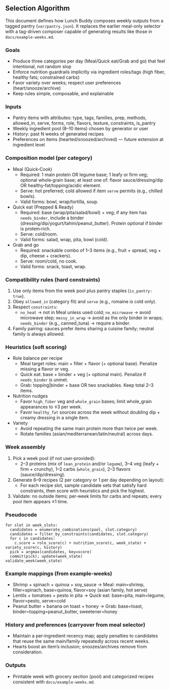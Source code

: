## Selection Algorithm

This document defines how Lunch Buddy composes weekly outputs from a tagged pantry (`var/pantry.json`). It replaces the earlier meal-only selector with a tag-driven composer capable of generating results like those in `docs/example-weeks.md`.

### Goals
- Produce three categories per day (Meal/Quick eat/Grab and go) that feel intentional, not random slop
- Enforce nutrition guardrails implicitly via ingredient roles/tags (high fiber, healthy fats; constrained carbs)
- Favor variety over weeks; respect user preferences (heart/snooze/archive)
- Keep rules simple, composable, and explainable

### Inputs
- Pantry items with attributes: type, tags, families, prep, methods, allowed_in, serve, forms, role, flavors, texture, constraints, is_pantry
- Weekly ingredient pool (8–10 items) chosen by generator or user
- History: past N weeks of generated recipes
- Preferences on items (hearted/snoozed/archived) — future extension at ingredient level

### Composition model (per category)
- Meal (Quick‑Cook)
  - Required: 1 main protein OR legume base; 1 leafy or firm veg; optional whole‑grain base; at least one of: flavor sauce/dressing/dip OR healthy‑fat/topping/acidic element.
  - Serve: hot preferred; cold allowed if item `serve` permits (e.g., chilled bowls).
  - Valid forms: bowl, wrap/tortilla, soup.
- Quick eat (Prepped & Ready)
  - Required: base (wrap/pita/salad/bowl) + veg; if any item has `needs_binder`, include a binder (dressing/dip/yogurt/tahini/peanut_butter). Protein optional if binder is protein‑rich.
  - Serve: cold/room.
  - Valid forms: salad, wrap, pita, bowl (cold).
- Grab and go
  - Required: snackable combo of 1–3 items (e.g., fruit + spread, veg + dip, cheese + crackers).
  - Serve: room/cold, no cook.
  - Valid forms: snack, toast, wrap.

### Compatibility rules (hard constraints)
1. Use only items from the week pool plus pantry staples (`is_pantry: true`).
2. Obey `allowed_in` (category fit) and `serve` (e.g., romaine is cold only).
3. Respect `constraints`:
   - `no_heat` → not in Meal unless used cold; `no_microwave` → avoid microwave step; `messy_in_wrap` → avoid as the only binder in wraps; `needs_binder` (e.g., canned_tuna) → require a binder.
4. Family pairing: sauces prefer items sharing a cuisine family; neutral family is always allowed.

### Heuristics (soft scoring)
- Role balance per recipe
  - Meal target roles: main + filler + flavor (+ optional base). Penalize missing a flavor or veg.
  - Quick eat: base + binder + veg (+ optional main). Penalize if `needs_binder` is unmet.
  - Grab: topping|binder + base OR two snackables. Keep total 2–3 items.
- Nutrition nudges
  - Favor `high_fiber` veg and `whole_grain` bases; limit whole_grain appearances to ≤3 per week.
  - Favor `healthy_fat` sources across the week without doubling dip + creamy dressing in a single item.
- Variety
  - Avoid repeating the same main protein more than twice per week.
  - Rotate families (asian/mediterranean/latin/neutral) across days.

### Week assembly
1. Pick a week pool (if not user‑provided):
   - 2–3 proteins (mix of `lean_protein` and/or `legume`), 3–4 veg (leafy + firm + crunchy), 1–2 carbs (`whole_grain`), 2–3 flavors (sauce/dip/dressing).
2. Generate 6–9 recipes (2 per category or 1 per day depending on layout):
   - For each recipe slot, sample candidate sets that satisfy hard constraints, then score with heuristics and pick the highest.
3. Validate: no outside items; per‑week limits for carbs and repeats; every pool item appears ≥1 time.

### Pseudocode
```
for slot in week_slots:
  candidates = enumerate_combinations(pool, slot.category)
  candidates = filter_by_constraints(candidates, slot.category)
  for c in candidates:
    c.score = role_score(c) + nutrition_score(c, week_state) + variety_score(c, history)
  pick = argmax(candidates, key=score)
  commit(pick); update(week_state)
validate_week(week_state)
```

### Example mappings (from example-weeks)
- Shrimp + spinach + quinoa + soy_sauce → Meal: main=shrimp, filler=spinach, base=quinoa, flavor=soy (asian family, hot serve)
- Lentils + tomatoes + pesto in pita → Quick eat: base=pita, main=legume, flavor=pesto, serve=cold
- Peanut butter + banana on toast + honey → Grab: base=toast, binder=topping=peanut_butter, sweetener=honey

### History and preferences (carryover from meal selector)
- Maintain a per‑ingredient recency map; apply penalties to candidates that reuse the same main/family repeatedly across recent weeks.
- Hearts boost an item’s inclusion; snoozes/archives remove from consideration.

### Outputs
- Printable week with grocery section (pool) and categorized recipes consistent with `docs/example-weeks.md`.

